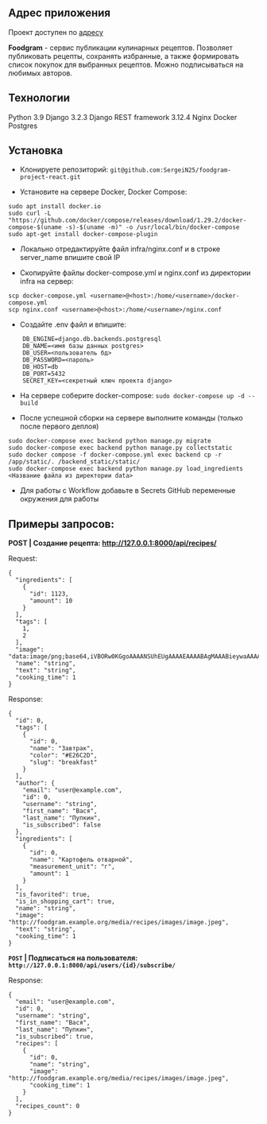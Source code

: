 
## Адрес приложения
Проект доступен по [адресу](https://foodgramsn.ddns.net/recipes)

**Foodgram** - сервис публикации кулинарных рецептов. Позволяет публиковать рецепты, сохранять избранные, а также формировать список покупок для выбранных рецептов. Можно подписываться на любимых авторов.

## Технологии
Python 3.9
Django 3.2.3
Django REST framework 3.12.4
Nginx
Docker
Postgres

## Установка
* Клонируете репозиторий:
`git@github.com:SergeiN25/foodgram-project-react.git`

* Установите на сервере Docker, Docker Compose:
```
sudo apt install docker.io
sudo curl -L "https://github.com/docker/compose/releases/download/1.29.2/docker-compose-$(uname -s)-$(uname -m)" -o /usr/local/bin/docker-compose
sudo apt-get install docker-compose-plugin
```

* Локально отредактируйте файл infra/nginx.conf и в строке server_name впишите свой IP

* Скопируйте файлы docker-compose.yml и nginx.conf из директории infra на сервер:
```
scp docker-compose.yml <username>@<host>:/home/<username>/docker-compose.yml
scp nginx.conf <username>@<host>:/home/<username>/nginx.conf
```

* Cоздайте .env файл и впишите:
```
    DB_ENGINE=django.db.backends.postgresql
    DB_NAME=<имя базы данных postgres>
    DB_USER=<пользователь бд>
    DB_PASSWORD=<пароль>
    DB_HOST=db
    DB_PORT=5432
    SECRET_KEY=<секретный ключ проекта django>
```
* На сервере соберите docker-compose:
`sudo docker-compose up -d --build`

* После успешной сборки на сервере выполните команды (только после первого деплоя)
```
sudo docker-compose exec backend python manage.py migrate
sudo docker-compose exec backend python manage.py collectstatic
sudo docker compose -f docker-compose.yml exec backend cp -r /app/static/. /backend_static/static/
sudo docker-compose exec backend python manage.py load_ingredients <Название файла из директории data>
```
* Для работы с Workflow добавьте в Secrets GitHub переменные окружения для работы

## Примеры запросов:
**POST | Создание рецепта: http://127.0.0.1:8000/api/recipes/**

Request:
```
{
  "ingredients": [
    {
      "id": 1123,
      "amount": 10
    }
  ],
  "tags": [
    1,
    2
  ],
  "image": "data:image/png;base64,iVBORw0KGgoAAAANSUhEUgAAAAEAAAABAgMAAABieywaAAAACVBMVEUAAAD///9fX1/S0ecCAAAACXBIWXMAAA7EAAAOxAGVKw4bAAAACklEQVQImWNoAAAAggCByxOyYQAAAABJRU5ErkJggg==",
  "name": "string",
  "text": "string",
  "cooking_time": 1
}
```

Response:
```
{
  "id": 0,
  "tags": [
    {
      "id": 0,
      "name": "Завтрак",
      "color": "#E26C2D",
      "slug": "breakfast"
    }
  ],
  "author": {
    "email": "user@example.com",
    "id": 0,
    "username": "string",
    "first_name": "Вася",
    "last_name": "Пупкин",
    "is_subscribed": false
  },
  "ingredients": [
    {
      "id": 0,
      "name": "Картофель отварной",
      "measurement_unit": "г",
      "amount": 1
    }
  ],
  "is_favorited": true,
  "is_in_shopping_cart": true,
  "name": "string",
  "image": "http://foodgram.example.org/media/recipes/images/image.jpeg",
  "text": "string",
  "cooking_time": 1
}
```

**`POST` | Подписаться на пользователя: `http://127.0.0.1:8000/api/users/{id}/subscribe/`**

Response:
```
{
  "email": "user@example.com",
  "id": 0,
  "username": "string",
  "first_name": "Вася",
  "last_name": "Пупкин",
  "is_subscribed": true,
  "recipes": [
    {
      "id": 0,
      "name": "string",
      "image": "http://foodgram.example.org/media/recipes/images/image.jpeg",
      "cooking_time": 1
    }
  ],
  "recipes_count": 0
}
```
